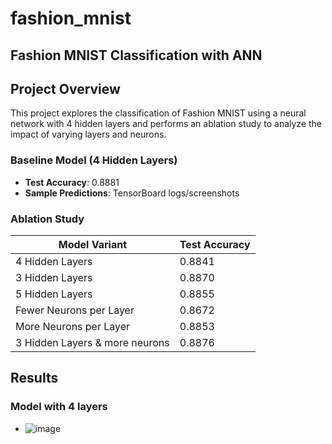 # fashion_mnist
## Fashion MNIST Classification with ANN

## Project Overview
This project explores the classification of Fashion MNIST using a neural network with 4 hidden layers and performs an ablation study to analyze the impact of varying layers and neurons.



### Baseline Model (4 Hidden Layers)
- **Test Accuracy**: 0.8881
- **Sample Predictions**: TensorBoard logs/screenshots

### Ablation Study
| Model Variant                 | Test Accuracy     |
|-------------------------------|-------------------|
| 4 Hidden Layers               | 0.8841            |
| 3 Hidden Layers               | 0.8870            |
| 5 Hidden Layers               | 0.8855            |
| Fewer Neurons per Layer       | 0.8672            |
| More Neurons per Layer        | 0.8853            |
| 3 Hidden Layers & more neurons| 0.8876            |


## Results 

### Model with 4 layers
- ![image](https://github.com/user-attachments/assets/380a8f80-627b-4e65-af47-46c33ab477b5)





